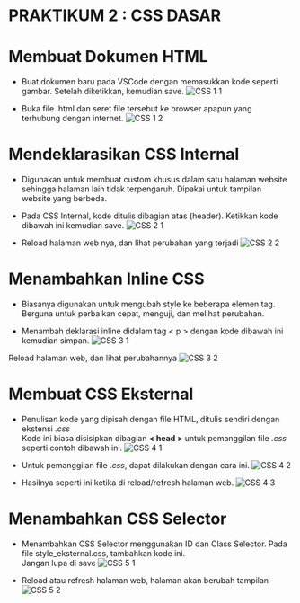 # **PRAKTIKUM 2 : CSS DASAR**<br/>


# **Membuat Dokumen HTML**
   
  + Buat dokumen baru pada VSCode dengan memasukkan kode seperti gambar. Setelah diketikkan, kemudian save.
  ![CSS 1 1](https://user-images.githubusercontent.com/56438848/113511653-1299e380-958b-11eb-8253-228d98cdbed9.jpg)
  
  + Buka file .html dan seret file tersebut ke browser apapun yang terhubung dengan internet.
  ![CSS 1 2](https://user-images.githubusercontent.com/56438848/113511659-1c234b80-958b-11eb-8515-2c8bcf0c3356.jpg)


   
# **Mendeklarasikan CSS Internal**
  
  + Digunakan untuk membuat custom khusus dalam satu halaman website sehingga halaman lain tidak terpengaruh. Dipakai untuk tampilan website yang berbeda.
  
  + Pada CSS Internal, kode ditulis dibagian atas (header). Ketikkan kode dibawah ini kemudian save.
  ![CSS 2 1](https://user-images.githubusercontent.com/56438848/113511788-dc109880-958b-11eb-8676-acb6f1b957c7.jpg)
  
  + Reload halaman web nya, dan lihat perubahan yang terjadi
  ![CSS 2 2](https://user-images.githubusercontent.com/56438848/113512337-5b9f6700-958e-11eb-996f-d01ef90e1425.jpg)
   
   
   
# **Menambahkan Inline CSS**
   
  + Biasanya digunakan untuk mengubah style ke beberapa elemen tag. Berguna untuk perbaikan cepat, menguji, dan melihat perubahan.
  
  + Menambah deklarasi inline didalam tag < p > dengan kode dibawah ini kemudian simpan.
  ![CSS 3 1](https://user-images.githubusercontent.com/56438848/113512398-a9b46a80-958e-11eb-8bdf-e4e196d3480d.jpg)

  Reload halaman web, dan lihat perubahannya
  ![CSS 3 2](https://user-images.githubusercontent.com/56438848/113512231-d7e57a80-958d-11eb-9644-0621e6395e91.jpg)
  
  
  
# **Membuat CSS Eksternal**
   
  + Penulisan kode yang dipisah dengan file HTML, ditulis sendiri dengan ekstensi <i>.css</i><br/>
  Kode ini biasa disisipkan dibagian <b>< head ></b> untuk pemanggilan file <i>.css</i> seperti contoh dibawah ini.
  ![CSS 4 1](https://user-images.githubusercontent.com/56438848/113512957-627ba900-9591-11eb-9807-5c51252eb034.jpg)
  
  + Untuk pemanggilan file <i>.css</i>, dapat dilakukan dengan cara ini.
  ![CSS 4 2](https://user-images.githubusercontent.com/56438848/113512960-64de0300-9591-11eb-98d1-e8de09547e57.jpg)
  
  + Hasilnya seperti ini ketika di reload/refresh halaman web.
  ![CSS 4 3](https://user-images.githubusercontent.com/56438848/113512962-67d8f380-9591-11eb-939a-42588110e90a.jpg)
  
  
  
# **Menambahkan CSS Selector**

  + Menambahkan CSS Selector menggunakan ID dan Class Selector. Pada file style_eksternal.css, tambahkan kode ini.</br>
    Jangan lupa di save
  ![CSS 5 1](https://user-images.githubusercontent.com/56438848/113548107-2a1fad80-9619-11eb-98d2-283e8a267dd8.jpg)
  
  + Reload atau refresh halaman web, halaman akan berubah tampilan
  ![CSS 5 2](https://user-images.githubusercontent.com/56438848/113548077-1f651880-9619-11eb-937a-71d2b3df3a56.jpg)
  

